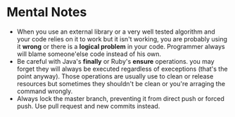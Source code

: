 # Mental Notes

- When you use an external library or a very well tested algorithm and your code relies on it to work but it isn't working,
you are probably using it **wrong** or there is a **logical problem** in your code. Programmer always will blame someone'else code
instead of his own.
- Be careful with Java's **finally** or Ruby's **ensure** operations. you may forget they will always be executed regardless of execeptions (that's the point anyway). Those operations are usually use to clean or release resources but sometimes they shouldn't be clean or you're arraging the command wrongly.
- Always lock the master branch, preventing it from direct push or forced push. Use pull request and new commits instead.
